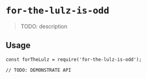 # `for-the-lulz-is-odd`

> TODO: description

## Usage

```
const forTheLulz = require('for-the-lulz-is-odd');

// TODO: DEMONSTRATE API
```
